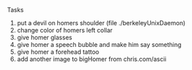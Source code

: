 Tasks 

1. put a devil on homers shoulder (file ./berkeleyUnixDaemon)
2. change color of homers left collar
3. give homer glasses
4. give homer a speech bubble and make him say something
5. give homer a forehead tattoo
6. add another image to bigHomer from chris.com/ascii
